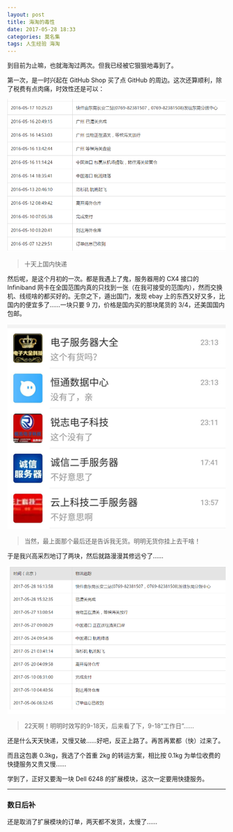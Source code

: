 ```yaml
---
layout: post
title: 海淘的毒性
date: 2017-05-28 18:33
categories: 莫名集
tags: 人生经验 海淘
---
```

到目前为止嘛，也就海淘过两次。但我已经被它狠狠地毒到了。

第一次，是一时兴起在 GitHub Shop 买了点 GitHub 的周边。这次还算顺利，除了税费有点肉痛，时效性还是可以：

![1]

 > 十天上国内快递

然后呢，是这个月初的一次。都是我遇上了鬼，服务器用的 CX4 接口的 Infiniband 网卡在全国范围内真的只找到一张（在我可接受的范围内），然而交换机、线缆啥的都买好的。无奈之下，遁出国门，发现 ebay 上的东西又好又多，比国内的便宜多了……一块只要 9 刀，价格是国内买的那块尾货的 3/4，还美国国内包邮。

![2]

 > 当然，最上面那个最后还是告诉我无货。明明无货你挂上去干啥！

于是我兴高采烈地订了两块，然后就路漫漫其修远兮了……

![3]

 > 22天啊！明明时效写的9-18天，后来看了下，9-18“工作日”……

还是什么天天快递，又慢又破……好吧，反正上路了。再苦再累都（快）过来了。

而且这包裹 0.3kg，我选了个首重 2kg 的转运方案，相比按 0.1kg 为单位收费的快捷服务又贵又慢……

学到了，正好又要淘一块 Dell 6248 的扩展模块，这次一定要用快捷服务。

*****************************

### 数日后补

还是取消了扩展模块的订单，两天都不发货，太慢了……

  [1]: /upload/2017/20170528182021.png
  [2]: /upload/2017/20170528181748.jpg
  [3]: /upload/2017/20170528182242.png